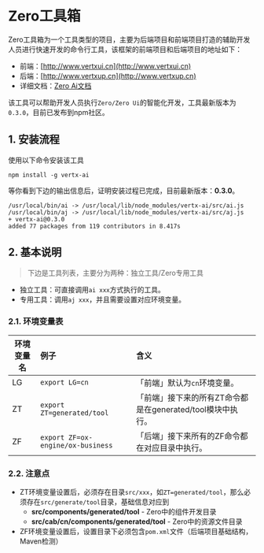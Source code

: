 # Zero工具箱

Zero工具箱为一个工具类型的项目，主要为后端项目和前端项目打造的辅助开发人员进行快速开发的命令行工具，该框架的前端项目和后端项目的地址如下：

* 前端：[http://www.vertxui.cn](http://www.vertxui.cn)
* 后端：[http://www.vertxup.cn](http://www.vertxup.cn)
* 详细文档：[Zero Ai文档](http://www.vertxai.cn/document/doc-web/index.html)

该工具可以帮助开发人员执行`Zero/Zero Ui`的智能化开发，工具最新版本为`0.3.0`，目前已发布到npm社区。

## 1. 安装流程

使用以下命令安装该工具

```
npm install -g vertx-ai
```

等你看到下边的输出信息后，证明安装过程已完成，目前最新版本：**0.3.0**。

```
/usr/local/bin/ai -> /usr/local/lib/node_modules/vertx-ai/src/ai.js
/usr/local/bin/aj -> /usr/local/lib/node_modules/vertx-ai/src/aj.js
+ vertx-ai@0.3.0
added 77 packages from 119 contributors in 8.417s
```

## 2. 基本说明

> 下边是工具列表，主要分为两种：独立工具/Zero专用工具

* 独立工具：可直接调用`ai xxx`方式执行的工具。
* 专用工具：调用`aj xxx`，并且需要设置对应环境变量。

### 2.1. 环境变量表

|环境变量名|例子|含义|
|---|:---|:---|
|LG|`export LG=cn`|「前端」默认为`cn`环境变量。|
|ZT|`export ZT=generated/tool`|「前端」接下来的所有ZT命令都是在generated/tool模块中执行。|
|ZF|`export ZF=ox-engine/ox-business`|「后端」接下来所有的ZF命令都在对应目录中执行。|

### 2.2. 注意点

* ZT环境变量设置后，必须存在目录`src/xxx`，如`ZT=generated/tool`，那么必须存在`src/generate/tool`目录，基础信息对应到
    * **src/components/generated/tool** - Zero中的组件开发目录
    * **src/cab/cn/components/generated/tool** - Zero中的资源文件目录
* ZF环境变量设置后，设置目录下必须包含`pom.xml`文件（后端项目基础结构，Maven检测）





